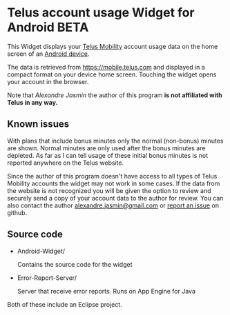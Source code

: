 Telus account usage Widget for Android BETA
===========================================

This Widget displays your [Telus Mobility][1] account usage data on the home screen of an [Android device][2].

The data is retrieved from https://mobile.telus.com and displayed in a compact format on your device home screen.
Touching the widget opens your account in the browser.

Note that *Alexandre Jasmin* the author of this program **is not affiliated with Telus in any way.**


Known issues
------------

With plans that include bonus minutes only the normal (non-bonus) minutes are shown. Normal minutes are only used after the bonus minutes are depleted. As far as I can tell usage of these initial bonus minutes is not reported anywhere on the Telus website.

Since the author of this program doesn't have access to all types of Telus Mobility accounts the widget may not work in some cases. If the data from the website is not recognized you will be given the option to review and securely send a copy of your account data to the author for review. You can also contact the author alexandre.jasmin@gmail.com or [report an issue][3] on github.


Source code
-----------

 - Android-Widget/

      Contains the source code for the widget  


 - Error-Report-Server/

      Server that receive error reports. Runs on App Engine for Java

Both of these include an Eclipse project.

  [1]: http://www.telusmobility.com/ "Telus Website"
  [2]: http://www.android.com/ "Android Website"
  [3]: https://github.com/ajasmin/telus_usage_android_widget/issues "Issues"
